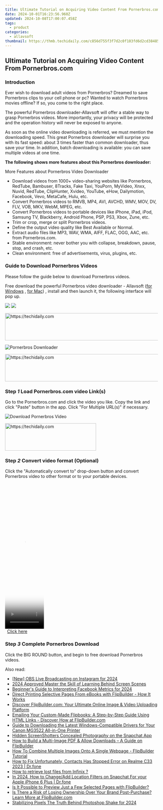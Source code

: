 ```yaml
---
title: Ultimate Tutorial on Acquiring Video Content From Pornerbros.com
date: 2024-10-01T16:23:56.960Z
updated: 2024-10-08T17:00:07.458Z
tags:
  - product
categories:
  - allavsoft
thumbnail: https://thmb.techidaily.com/c856d755f3f7d2c0f103fd6d2cd384857bef4cae5585cde42e136d87338a8911.jpg
---
```


## Ultimate Tutorial on Acquiring Video Content From Pornerbros.com

### Introduction

Ever wish to download adult videos from Pornerbros? Dreamed to save Pornerbros clips to your cell phone or pc? Wanted to watch Pornerbros movies offline? If so, you come to the right place.

The powerful Pornerbros downloader-Allavsoft will offer a stable way to grasp Pornerbros videos. More importantly, your privacy will be protected and the operation history will never be exposed to anyone.

As soon as the online video downloading is referred, we must mention the downloading speed. This great Pornerbros downloader will surprise you with its fast speed: about 3 times faster than common downloader, thus save your time. In addition, batch downloading is available: you can save multiple videos at one time.

**The following shows more features about this Pornerbros downloader:**

More Features about Pornerbros Video Downloader

* Download videos from 1000+ video-sharing websites like Pornerbros, RedTube, Bambuser, 8Tracks, Fake Taxi, YouPorn, MyVideo, Xnxx, Nuvid, RedTube, ClipHunter, Xvideo, YouTube, eHow, Dailymotion, Facebook, Vevo, MetaCafe, Hulu, etc.
* Convert Pornerbros videos to RMVB, MP4, AVI, AVCHD, WMV, MOV, DV, FLV, VOB, MKV, WebM, MPEG, etc.
* Convert Pornerbros videos to portable devices like iPhone, iPad, iPod, Samsung TV, Blackberry, Android Phone, PSP, PS3, Xbox, Zune, etc.
* Trim or crop, merge or split Pornerbros videos.
* Define the output video quality like Best Available or Normal.
* Extract audio files like MP3, WAV, WMA, AIFF, FLAC, OGG, AAC, etc. from Pornerbros.com.
* Stable environment: never bother you with collapse, breakdown, pause, stop, and crash, etc.
* Clean environment: free of advertisements, virus, plugins, etc.

### Guide to Download Pornerbros Videos

Please follow the guide below to download Pornerbros videos.

Free download the powerful Pornerbros video downloader - Allavsoft ([for Windows](https://tools.techidaily.com/allavsoft/products/) , [for Mac](https://tools.techidaily.com/allavsoft/products/)) , install and then launch it, the following interface will pop up.

[![](https://www.allavsoft.com/how-to/../images/how-to/free-download-win.jpg)](https://tools.techidaily.com/allavsoft/products/) [![](https://www.allavsoft.com/how-to/../images/how-to/free-download-mac.jpg)](https://tools.techidaily.com/allavsoft/products/)

<!-- affiliate ads begin -->
<a href="https://appsumo.8odi.net/c/5597632/2082539/7443" target="_top" id="2082539">
  <img src="//a.impactradius-go.com/display-ad/7443-2082539" border="0" alt="https://techidaily.com" width="728" height="90"/>
</a>
<img height="0" width="0" src="https://appsumo.8odi.net/i/5597632/2082539/7443" style="position:absolute;visibility:hidden;" border="0" />
<!-- affiliate ads end -->

![Pornerbros Downloader](https://www.allavsoft.com/how-to/../images/allavsoft/screen-shot-600.jpg)

<!-- affiliate ads begin -->
<a href="https://appsumo.8odi.net/c/5597632/2043597/7443" target="_top" id="2043597">
  <img src="//a.impactradius-go.com/display-ad/7443-2043597" border="0" alt="https://techidaily.com" width="728" height="90"/>
</a>
<img height="0" width="0" src="https://appsumo.8odi.net/i/5597632/2043597/7443" style="position:absolute;visibility:hidden;" border="0" />
<!-- affiliate ads end -->

### Step _1_ Load Pornerbros.com video Link(s)

Go to the Pornerbros.com and click the video you like. Copy the link and click "Paste" button in the app. Click "For Multiple URL(s)" if necessary.

![Download Pornerbros Video](https://www.allavsoft.com/how-to/../images/how-to/pornerbros-downloader/download-pornerbros-videos.jpg)

<!-- affiliate ads begin -->
<a href="https://aligracehair.sjv.io/c/5597632/1918679/19272" target="_top" id="1918679">
  <img src="//a.impactradius-go.com/display-ad/19272-1918679" border="0" alt="https://techidaily.com" width="300" height="90"/>
</a>
<img height="0" width="0" src="https://aligracehair.sjv.io/i/5597632/1918679/19272" style="position:absolute;visibility:hidden;" border="0" />
<!-- affiliate ads end -->

### Step _2_ Convert video format (Optional)

Click the "Automatically convert to" drop-down button and convert Pornerbros video to other format or to your portable devices.

<!-- affiliate ads begin -->
<span id="1977028">
					<video width="128" height="480" style="cursor:pointer"
           poster="//a.impactradius-go.com/display-clicktoplayimage/1977028.png"
           onclick="if(!this.playClicked){this.play();this.setAttribute('controls',true);this.playClicked=true;}">
	   <source src="//a.impactradius-go.com/display-ad/22993-1977028">
	   <img src="//a.impactradius-go.com/display-clicktoplayimage/1977028.png" style="border: none; height: 100%; width: 100%; object-fit: contain">
	</video>
	<div style="width:80px;text-align:center"><a href="javascript:window.open(decodeURIComponent('https%3A%2F%2Fhomestyler.sjv.io%2Fc%2F5597632%2F1977028%2F22993'), '_blank');void(0);">Click here</a></div>
</span>
<img height="0" width="0" src="https://imp.pxf.io/i/5597632/1977028/22993" style="position:absolute;visibility:hidden;" border="0" />
<!-- affiliate ads end -->

### Step _3_ Complete Pornerbros Download

Click the BIG ROUND button, and begin to free download Pornerbros videos.

<ins class="adsbygoogle"
     style="display:block"
     data-ad-format="autorelaxed"
     data-ad-client="ca-pub-7571918770474297"
     data-ad-slot="1223367746"></ins>

<ins class="adsbygoogle"
     style="display:block"
     data-ad-client="ca-pub-7571918770474297"
     data-ad-slot="8358498916"
     data-ad-format="auto"
     data-full-width-responsive="true"></ins>

<span class="atpl-alsoreadstyle">Also read:</span>
<div><ul>
<li><a href="https://digital-screen-recording.techidaily.com/new-obs-live-broadcasting-on-instagram-for-2024/"><u>[New] OBS Live Broadcasting on Instagram for 2024</u></a></li>
<li><a href="https://fox-boxes.techidaily.com/2024-approved-master-the-skill-of-learning-behind-screen-scenes/"><u>2024 Approved Master the Skill of Learning Behind Screen Scenes</u></a></li>
<li><a href="https://facebook-video-recording.techidaily.com/beginners-guide-to-interpreting-facebook-metrics-for-2024/"><u>Beginner's Guide to Interpreting Facebook Metrics for 2024</u></a></li>
<li><a href="https://win-special.techidaily.com/direct-printing-selective-pages-from-ebooks-with-flipbuilder-how-it-works/"><u>Direct Printing Selective Pages From eBooks with FlipBuilder - How It Works</u></a></li>
<li><a href="https://win-special.techidaily.com/discover-flipbuildercom-your-ultimate-online-image-and-video-uploading-platform/"><u>Discover FlipBuilder.com: Your Ultimate Online Image & Video Uploading Platform</u></a></li>
<li><a href="https://win-special.techidaily.com/emailing-your-custom-made-flipbooks-a-step-by-step-guide-using-html-links-discover-how-at-flipbuildercom/"><u>Emailing Your Custom-Made Flipbooks: A Step-by-Step Guide Using HTML Links - Discover How at FlipBuilder.com</u></a></li>
<li><a href="https://win-dash.techidaily.com/guide-to-downloading-the-latest-windows-compatible-drivers-for-your-canon-mg3522-all-in-one-printer/"><u>Guide to Downloading the Latest Windows-Compatible Drivers for Your Canon MG3522 All-in-One Printer</u></a></li>
<li><a href="https://tiktok-clips.techidaily.com/hidden-screenshotters-concealed-photography-on-the-snapchat-app/"><u>Hidden ScreenShotters Concealed Photography on the Snapchat App</u></a></li>
<li><a href="https://win-special.techidaily.com/how-to-build-a-multi-image-pdf-and-allow-downloads-a-guide-on-flipbuilder/"><u>How to Build a Multi-Image PDF & Allow Downloads – A Guide on FlipBuilder</u></a></li>
<li><a href="https://win-special.techidaily.com/how-to-combine-multiple-images-onto-a-single-webpage-flipbuilder-tutorial/"><u>How To Combine Multiple Images Onto A Single Webpage - FlipBuilder Tutorial</u></a></li>
<li><a href="https://fix-guide.techidaily.com/how-to-fix-unfortunately-contacts-has-stopped-error-on-realme-c33-2023-drfone-by-drfone-fix-android-problems-fix-android-problems/"><u>How to Fix Unfortunately, Contacts Has Stopped Error on Realme C33 2023 | Dr.fone</u></a></li>
<li><a href="https://blog-min.techidaily.com/how-to-retrieve-lost-files-from-infinix-by-fonelab-android-recover-data/"><u>How to retrieve lost files from Infinix ?</u></a></li>
<li><a href="https://location-social.techidaily.com/in-2024-how-to-changeadd-location-filters-on-snapchat-for-your-apple-iphone-6-plus-drfone-by-drfone-virtual-ios/"><u>In 2024, How to Change/Add Location Filters on Snapchat For your Apple iPhone 6 Plus | Dr.fone</u></a></li>
<li><a href="https://win-special.techidaily.com/is-it-possible-to-preview-just-a-few-selected-pages-with-flipbuilder/"><u>Is It Possible to Preview Just a Few Selected Pages with FlipBuilder?</u></a></li>
<li><a href="https://win-special.techidaily.com/is-there-a-risk-of-losing-ownership-over-your-brand-post-purchase-learn-more-at-flipbuildercom/"><u>Is There a Risk of Losing Ownership Over Your Brand Post-Purchase? Learn More at FlipBuilder.com</u></a></li>
<li><a href="https://extra-skills.techidaily.com/stabilizing-pixels-the-truth-behind-photoshop-shake-for-2024/"><u>Stabilizing Pixels The Truth Behind Photoshop Shake for 2024</u></a></li>
</ul></div>

